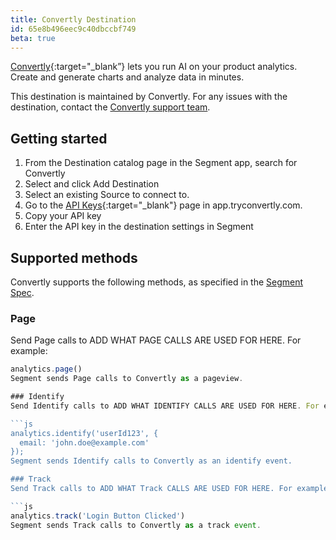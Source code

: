 ```yaml
---
title: Convertly Destination
id: 65e8b496eec9c40dbccbf749
beta: true
---
```


[Convertly](https://www.tryconvertly.com){:target="_blank”} lets you run AI on your product analytics. Create and generate charts and analyze data in minutes.

This destination is maintained by Convertly. For any issues with the destination, contact the [Convertly support team](support@tryconvertly.com).

## Getting started
1. From the Destination catalog page in the Segment app, search for Convertly
2. Select and click Add Destination
3. Select an existing Source to connect to.
4.  Go to the [API Keys](https://www.app.tryconvertly.com/account/apikeys){:target="_blank"} page in app.tryconvertly.com.
5. Copy your API key
6. Enter the API key in the destination settings in Segment

## Supported methods
Convertly supports the following methods, as specified in the [Segment Spec](/docs/connections/spec).

### Page
Send Page calls to ADD WHAT PAGE CALLS ARE USED FOR HERE. For example:

```js
analytics.page()
Segment sends Page calls to Convertly as a pageview.

### Identify
Send Identify calls to ADD WHAT IDENTIFY CALLS ARE USED FOR HERE. For example:

```js
analytics.identify('userId123', {
  email: 'john.doe@example.com'
});
Segment sends Identify calls to Convertly as an identify event.

### Track
Send Track calls to ADD WHAT Track CALLS ARE USED FOR HERE. For example:

```js
analytics.track('Login Button Clicked')
Segment sends Track calls to Convertly as a track event.
